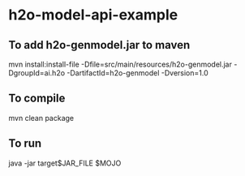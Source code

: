 # h2o-model-api-example

## To add h2o-genmodel.jar to maven

mvn install:install-file -Dfile=src/main/resources/h2o-genmodel.jar -DgroupId=ai.h2o -DartifactId=h2o-genmodel -Dversion=1.0

## To compile

mvn clean package

## To run

java -jar target\$JAR\_FILE $MOJO
